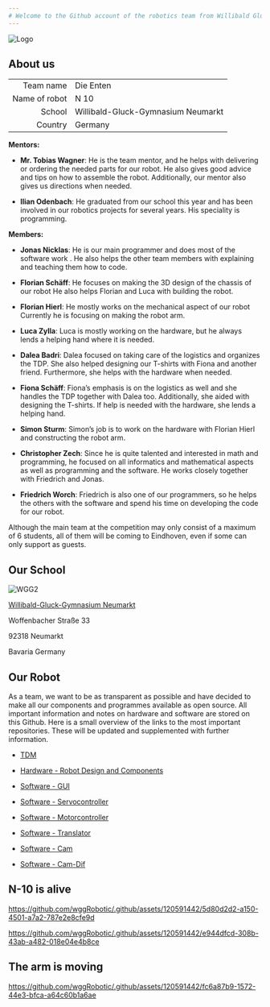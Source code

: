 ```yaml
---
# Welcome to the Github account of the robotics team from Willibald Gluck Gymnasium Neumarkt (Germany).
--- 
```

![Logo](https://github.com/wggRobotic/.github/assets/120591442/71076e2b-45c4-4d95-84df-6dd16ad28a9a)

## About us

|  |  |
|-----:|-----------|
|Team name     | Die Enten  |
|Name of robot |   N 10    |
|School        | Willibald-Gluck-Gymnasium Neumarkt      |
|Country        | Germany      |


**Mentors:**

- **Mr. Tobias Wagner**: 
He is the team mentor, and he helps with delivering or ordering the needed parts for our robot. He also gives good advice and tips on how to assemble the robot. Additionally, our mentor also gives us directions when needed.

- **Ilian Odenbach**:
He graduated from our school this year and has been involved in our robotics projects for several years. His speciality is programming.

**Members:**
- **Jonas Nicklas**:
He is our main programmer and does most of the software work . He also helps the other team members with explaining and teaching them how to code.

- **Florian Schäff**:
He focuses on making the 3D design of the chassis of our robot He also helps Florian and Luca with building the robot.

- **Florian Hierl**:
He mostly works on the mechanical aspect of our robot Currently he is focusing on making the robot arm.

- **Luca Zylla**:
Luca is mostly working on the hardware, but he always lends a helping hand where it is needed.

- **Dalea Badri**:
Dalea focused on taking care of the logistics and organizes the TDP. She also helped designing our T-shirts with Fiona and another friend. Furthermore, she helps with the hardware when needed. 

- **Fiona Schäff**:
Fiona’s emphasis is on the logistics as well and she handles the TDP together with Dalea too. Additionally, she aided with designing the T-shirts. If help is needed with the hardware, she lends a helping hand. 

- **Simon Sturm**:
Simon’s job is to work on the hardware with Florian Hierl and constructing the robot arm.

- **Christopher Zech**:
Since he is quite talented and interested in math and programming, he focused on all informatics and mathematical aspects as well as programming and the software. He works closely together with Friedrich and Jonas. 

- **Friedrich Worch**:
Friedrich is also one of our programmers, so he helps the others with the software and spend his time on developing the code for our robot. 

Although the main team at the competition may only consist of a maximum of 6 students, all of them will be coming to Eindhoven, even if some can only support as guests.

## Our School

![WGG2](https://github.com/wggRobotic/.github/assets/120591442/5a6a1017-aaa8-4f51-a416-ad4f99746f07)

[Willibald-Gluck-Gymnasium Neumarkt](https://www.wgg-neumarkt.de/)

Woffenbacher Straße 33

92318 Neumarkt 

Bavaria Germany

## Our Robot

As a team, we want to be as transparent as possible and have decided to make all our components and programmes available as open source. All important information and notes on hardware and software are stored on this Github. Here is a small overview of the links to the most important repositories. These will be updated and supplemented with further information.

+ [TDM](https://github.com/wggRobotic/N10-Robot)
+ [Hardware - Robot Design and Components](https://github.com/wggRobotic/CAD-Files-and-Components-N10)

+ [Software - GUI](https://github.com/wggRobotic/N10C)
+ [Software - Servocontroller](https://github.com/wggRobotic/N10-PCA9685-Servo-Controller)
+ [Software - Motorcontroller](https://github.com/wggRobotic/N10-EduDrive)
+ [Software - Translator](https://github.com/wggRobotic/N10-Translator)
+ [Software - Cam](https://github.com/wggRobotic/N10-CAM-PUB)
+ [Software - Cam-Dif](https://github.com/wggRobotic/N10-CAM-DIF)


## N-10 is alive 

https://github.com/wggRobotic/.github/assets/120591442/5d80d2d2-a150-4501-a7a2-787e2e8cfe9d


https://github.com/wggRobotic/.github/assets/120591442/e944dfcd-308b-43ab-a482-018e04e4b8ce

## The arm is moving

https://github.com/wggRobotic/.github/assets/120591442/fc6a87b9-1572-44e3-bfca-a64c60b1a6ae






